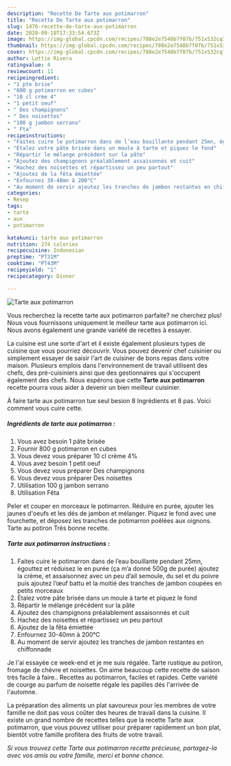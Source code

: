 ```yaml
---
description: "Recette De Tarte aux potimarron"
title: "Recette De Tarte aux potimarron"
slug: 1476-recette-de-tarte-aux-potimarron
date: 2020-09-10T17:33:54.673Z
image: https://img-global.cpcdn.com/recipes/788e2e7548b7f07b/751x532cq70/tarte-aux-potimarron-photo-principale-de-la-recette.jpg
thumbnail: https://img-global.cpcdn.com/recipes/788e2e7548b7f07b/751x532cq70/tarte-aux-potimarron-photo-principale-de-la-recette.jpg
cover: https://img-global.cpcdn.com/recipes/788e2e7548b7f07b/751x532cq70/tarte-aux-potimarron-photo-principale-de-la-recette.jpg
author: Lottie Rivera
ratingvalue: 4
reviewcount: 11
recipeingredient:
- "1 pte brise"
- "800 g potimarron en cubes"
- "10 cl crme 4"
- "1 petit oeuf"
- " Des champignons"
- " Des noisettes"
- "100 g jambon serrano"
- " Fta"
recipeinstructions:
- "Faites cuire le potimarron dans de l’eau bouillante pendant 25mn, égouttez et réduisez le en purée (ça m’a donné 500g de purée) ajoutez la crème, et assaisonnez avec un peu d’ail semoule, du sel et du poivre puis ajoutez l’œuf battu et la moitié des tranches de jambon coupées en petits morceaux"
- "Étalez votre pâte brisée dans un moule à tarte et piquez le fond"
- "Répartir le mélange précédent sur la pâte"
- "Ajoutez des champignons préalablement assaisonnés et cuit"
- "Hachez des noisettes et répartissez un peu partout"
- "Ajoutez de la fêta émiettée"
- "Enfournez 30-40mn à 200°C"
- "Au moment de servir ajoutez les tranches de jambon restantes en chiffonnade"
categories:
- Resep
tags:
- tarte
- aux
- potimarron

katakunci: tarte aux potimarron 
nutrition: 274 calories
recipecuisine: Indonesian
preptime: "PT31M"
cooktime: "PT43M"
recipeyield: "1"
recipecategory: Dinner

---
```



![Tarte aux potimarron](https://img-global.cpcdn.com/recipes/788e2e7548b7f07b/751x532cq70/tarte-aux-potimarron-photo-principale-de-la-recette.jpg)

Vous recherchez la recette tarte aux potimarron parfaite? ne cherchez plus! Nous vous fournissons uniquement le meilleur tarte aux potimarron ici. Nous avons également une grande variété de recettes à essayer.

La cuisine est une sorte d'art et il existe également plusieurs types de cuisine que vous pourriez découvrir. Vous pouvez devenir chef cuisinier ou simplement essayer de saisir l'art de cuisiner de bons repas dans votre maison. Plusieurs emplois dans l'environnement de travail utilisent des chefs, des pré-cuisiniers ainsi que des gestionnaires qui s'occupent également des chefs. Nous espérons que cette <strong> Tarte aux potimarron </strong> recette pourra vous aider à devenir un bien meilleur cuisinier.

<!--inarticleads1-->

À faire tarte aux potimarron tue seul besion 8 Ingrédients et 8 pas. Voici comment vous cuire cette.

##### Ingrédients de tarte aux potimarron :

1. Vous avez besoin 1 pâte brisée
1. Fournir 800 g potimarron en cubes
1. Vous devez vous préparer 10 cl crème 4%
1. Vous avez besoin 1 petit oeuf
1. Vous devez vous préparer  Des champignons
1. Vous devez vous préparer  Des noisettes
1. Utilisation 100 g jambon serrano
1. Utilisation  Fêta


Peler et couper en morceaux le potimarron. Réduire en purée, ajouter les jaunes d&#39;oeufs et les dés de jambon et mélanger. Piquez le fond avec une fourchette, et déposez les tranches de potimarron poêlées aux oignons. Tarte au potiron Très bonne recette. 

<!--inarticleads2-->

##### Tarte aux potimarron instructions :

1. Faites cuire le potimarron dans de l’eau bouillante pendant 25mn, égouttez et réduisez le en purée (ça m’a donné 500g de purée) ajoutez la crème, et assaisonnez avec un peu d’ail semoule, du sel et du poivre puis ajoutez l’œuf battu et la moitié des tranches de jambon coupées en petits morceaux
1. Étalez votre pâte brisée dans un moule à tarte et piquez le fond
1. Répartir le mélange précédent sur la pâte
1. Ajoutez des champignons préalablement assaisonnés et cuit
1. Hachez des noisettes et répartissez un peu partout
1. Ajoutez de la fêta émiettée
1. Enfournez 30-40mn à 200°C
1. Au moment de servir ajoutez les tranches de jambon restantes en chiffonnade


Je l&#39;ai essayée ce week-end et je me suis régalée. Tarte rustique au potiron, fromage de chèvre et noisettes. On aime beaucoup cette recette de saison très facile à faire.. Recettes au potimarron, faciles et rapides. Cette variété de courge au parfum de noisette régale les papilles dés l&#39;arrivée de l&#39;automne. 

<!--inarticleads1-->

<p>
La préparation des aliments un plat savoureux pour les membres de votre famille ne doit pas vous coûter des heures de travail dans la cuisine. Il existe un grand nombre de recettes telles que la recette Tarte aux potimarron, que vous pouvez utiliser pour préparer rapidement un bon plat, bientôt votre famille profitera des fruits de votre travail.
</p>

<p>
<i>Si vous trouvez cette Tarte aux potimarron recette précieuse, partagez-la avec vos amis ou votre famille, merci et bonne chance.</i>
</p>
